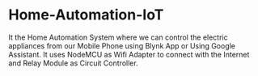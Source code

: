 # Home-Automation-IoT
It the Home Automation System where we can control the electric appliances from our Mobile Phone using Blynk App or Using Google Assistant.
It uses NodeMCU as Wifi Adapter to connect with the Internet and Relay Module as Circuit Controller.
